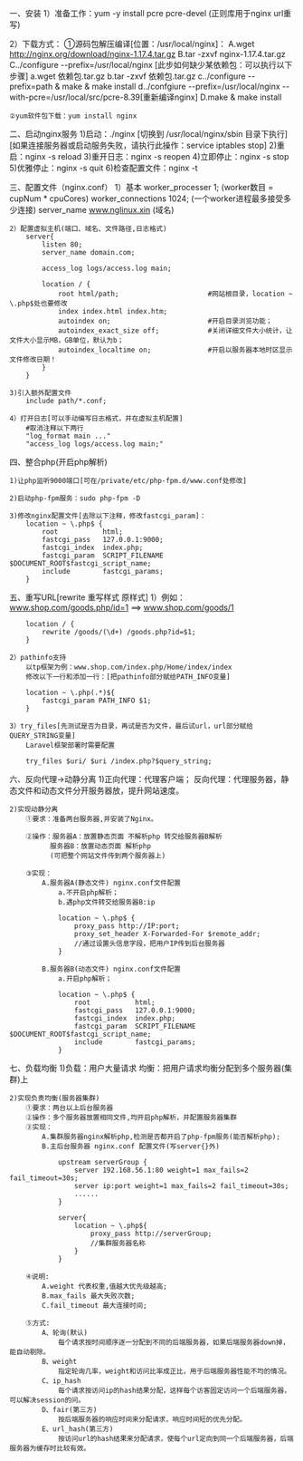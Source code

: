 一、安装
1）准备工作：yum -y install pcre pcre-devel (正则库用于nginx url重写)

2）下载方式：
	①源码包解压编译[位置：/usr/local/nginx]：
		A.wget http://nginx.org/download/nginx-1.17.4.tar.gz
		B.tar -zxvf nginx-1.17.4.tar.gz
		C../configure --prefix=/usr/local/nginx
			[此步如何缺少某依赖包：可以执行以下步骤]
				a.wget 依赖包.tar.gz
				b.tar -zxvf 依赖包.tar.gz
				c../configure --prefix=path & make & make install
				d../confgiure --prefix=/usr/local/nginx --with-pcre=/usr/local/src/pcre-8.39[重新编译nginx]
		D.make & make install
	
	②yum软件包下载：yum install nginx

二、启动nginx服务
	1)启动：./nginx [切换到 /usr/local/nginx/sbin 目录下执行]
		[如果连接服务器或启动服务失败，请执行此操作：service iptables stop]
	2)重启：nginx -s reload
	3)重开日志：nginx -s reopen
	4)立即停止：nginx -s stop
	5)优雅停止：nginx -s quit
	6)检查配置文件：nginx -t

三、配置文件（nginx.conf）
	1）基本
		worker_processer 1;	(worker数目 = cupNum * cpuCores)
		worker_connections 1024;	(一个worker进程最多接受多少连接)
		server_name www.nglinux.xin (域名)

	2）配置虚拟主机(端口、域名、文件路径,日志格式)
		server{
			listen 80;
			server_name domain.com;
			
			access_log logs/access.log main;

			location / {
				root html/path;                      #网站根目录，location ~ \.php$处也要修改	
				index index.html index.htm;
				autoindex on;                        #开启目录浏览功能；   
        		autoindex_exact_size off;            #关闭详细文件大小统计，让文件大小显示MB，GB单位，默认为b；   
       			autoindex_localtime on;              #开启以服务器本地时区显示文件修改日期！   
			}
		}

	3)引入额外配置文件
		include path/*.conf;
	
	4）打开日志[可以手动编写日志格式，并在虚拟主机配置]
		#取消注释以下两行
		"log_format main ..."
		"access_log logs/access.log main;"



四、整合php(开启php解析)

	1)让php监听9000端口[可在/private/etc/php-fpm.d/www.conf处修改]

	2)启动php-fpm服务：sudo php-fpm -D

	3)修改nginx配置文件[去除以下注释，修改fastcgi_param]：
		location ~ \.php$ {
		    root           html;
		    fastcgi_pass   127.0.0.1:9000;
		    fastcgi_index  index.php;
		    fastcgi_param  SCRIPT_FILENAME  $DOCUMENT_ROOT$fastcgi_script_name;
		    include        fastcgi_params;
		}

五、重写URL[rewrite 重写样式 原样式]
	1）例如：www.shop.com/goods.php/id=1 ==> www.shop.com/goods/1

		location / {
			rewrite /goods/(\d+) /goods.php?id=$1;
		}

	2）pathinfo支持
		以tp框架为例：www.shop.com/index.php/Home/index/index
		修改以下一行和添加一行：[把pathinfo部分赋给PATH_INFO变量]

		location ~ \.php(.*)${
			fastcgi_param PATH_INFO $1;
		}

	3）try_files[先测试是否为目录，再试是否为文件，最后试url，url部分赋给QUERY_STRING变量]
		Laravel框架部署时需要配置
		
		try_files $uri/ $uri /index.php?$query_string;

六、反向代理->动静分离
	1)正向代理：代理客户端；
	  反向代理：代理服务器，静态文件和动态文件分开服务器放，提升网站速度。

	2)实现动静分离
		①要求：准备两台服务器,并安装了Nginx。
		
		②操作：服务器A：放置静态页面 不解析php 转交给服务器B解析
			  服务器B：放置动态页面 解析php
			  (可把整个网站文件传到两个服务器上)
		
		③实现：
			A.服务器A(静态文件) nginx.conf文件配置
				a.不开启php解析；
				b.遇php文件转交给服务器B:ip

				location ~ \.php$ {
					proxy_pass http://IP:port;
					proxy_set_header X-Forwarded-For $remote_addr;
					//通过设置头信息字段，把用户IP传到后台服务器
				}

			B.服务器B(动态文件) nginx.conf文件配置
				a.开启php解析；

				location ~ \.php$ {
				    root           html;
				    fastcgi_pass   127.0.0.1:9000;
				    fastcgi_index  index.php;
				    fastcgi_param  SCRIPT_FILENAME  $DOCUMENT_ROOT$fastcgi_script_name;
				    include        fastcgi_params;
				}

七、负载均衡
	1)负载：用户大量请求
	  均衡：把用户请求均衡分配到多个服务器(集群)上

	2)实现负责均衡(服务器集群)
		①要求：两台以上后台服务器
		②操作：多个服务器放置相同文件,均开启php解析，并配置服务器集群
		③实现：
			A.集群服务器nginx解析php,检测是否都开启了php-fpm服务(能否解析php);
			B.主后台服务器 nginx.conf 配置文件(写server{}外)

				upstream serverGroup {
					server 192.168.56.1:80 weight=1 max_fails=2 fail_timeout=30s;
					server ip:port weight=1 max_fails=2 fail_timeout=30s;
					......
				}

				server{
					location ~ \.php${
						proxy_pass http://serverGroup; 
						//集群服务器名称
					}
				}

		④说明:
			A.weight 代表权重,值越大优先级越高;
			B.max_fails 最大失败次数;
			C.fail_timeout 最大连接时间;

		⑤方式:
			A、轮询(默认) 
				每个请求按时间顺序逐一分配到不同的后端服务器，如果后端服务器down掉，能自动剔除。
			B、weight
				指定轮询几率，weight和访问比率成正比，用于后端服务器性能不均的情况。
			C、ip_hash
				每个请求按访问ip的hash结果分配，这样每个访客固定访问一个后端服务器，可以解决session的问。
			D、fair(第三方)
				按后端服务器的响应时间来分配请求，响应时间短的优先分配。
			E、url_hash(第三方) 	
				按访问url的hash结果来分配请求，使每个url定向到同一个后端服务器，后端服务器为缓存时比较有效。
	 

				
